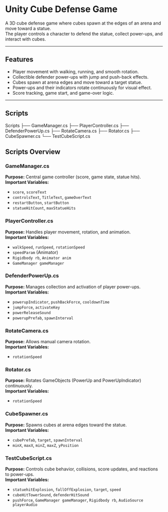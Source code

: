 # Unity Cube Defense Game 

A 3D cube defense game where cubes spawn at the edges of an arena and move toward a statue.  
The player controls a character to defend the statue, collect power-ups, and interact with cubes.

---

## Features
- Player movement with walking, running, and smooth rotation.
- Collectible defender power-ups with jump and push-back effects.
- Cubes spawn at arena edges and move toward a target statue.
- Power-ups and their indicators rotate continuously for visual effect.
- Score tracking, game start, and game-over logic.

---
## Scripts

Scripts
├── GameManager.cs
├── PlayerController.cs
├── DefenderPowerUp.cs
├── RotateCamera.cs
├── Rotator.cs
├── CubeSpawner.cs
└── TestCubeScript.cs

## Scripts Overview

### **GameManager.cs**
**Purpose:** Central game controller (score, game state, statue hits).  
**Important Variables:**  
- `score`, `scoreText`  
- `controlsText`, `TitleText`, `gameOverText`  
- `restartButton`, `startButton`  
- `statueHitCount`, `maxStatueHits`  

### **PlayerController.cs**
**Purpose:** Handles player movement, rotation, and animation.  
**Important Variables:**  
- `walkSpeed`, `runSpeed`, `rotationSpeed`  
- `speedParam` (Animator)  
- `Rigidbody rb`, `Animator anim`  
- `GameManager gameManager`  

### **DefenderPowerUp.cs**
**Purpose:** Manages collection and activation of player power-ups.  
**Important Variables:**  
- `powerupIndicator`, `pushBackForce`, `cooldownTime`  
- `jumpForce`, `activateKey`  
- `powerReleaseSound`  
- `powerupPrefab`, `spawnInterval`  

### **RotateCamera.cs**
**Purpose:** Allows manual camera rotation.  
**Important Variables:**  
- `rotationSpeed`  

### **Rotator.cs**
**Purpose:** Rotates GameObjects (PowerUp and PowerUpIndicator) continuously.  
**Important Variables:**  
- `rotationSpeed`  

### **CubeSpawner.cs**
**Purpose:** Spawns cubes at arena edges toward the statue.  
**Important Variables:**  
- `cubePrefab`, `target`, `spawnInterval`  
- `minX`, `maxX`, `minZ`, `maxZ`, `yPosition`  

### **TestCubeScript.cs**
**Purpose:** Controls cube behavior, collisions, score updates, and reactions to power-ups.  
**Important Variables:**  
- `statuehitExplosion`, `fallOffExplosion`, `target`, `speed`  
- `cubeHitTowerSound`, `defenderHitSound`  
- `pushForce`, `GameManager gameManager`, `Rigidbody rb`, `AudioSource playerAudio`  


